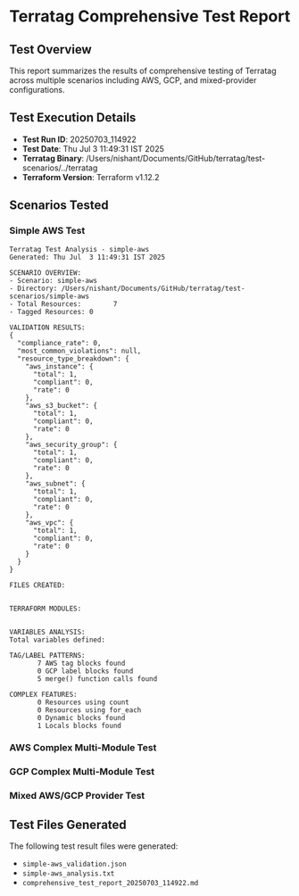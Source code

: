 # Terratag Comprehensive Test Report

## Test Overview

This report summarizes the results of comprehensive testing of Terratag across multiple scenarios including AWS, GCP, and mixed-provider configurations.

## Test Execution Details

- **Test Run ID**: 20250703_114922
- **Test Date**: Thu Jul  3 11:49:31 IST 2025
- **Terratag Binary**: /Users/nishant/Documents/GitHub/terratag/test-scenarios/../terratag
- **Terraform Version**: Terraform v1.12.2

## Scenarios Tested

### Simple AWS Test

```
Terratag Test Analysis - simple-aws
Generated: Thu Jul  3 11:49:31 IST 2025

SCENARIO OVERVIEW:
- Scenario: simple-aws
- Directory: /Users/nishant/Documents/GitHub/terratag/test-scenarios/simple-aws
- Total Resources:        7
- Tagged Resources: 0

VALIDATION RESULTS:
{
  "compliance_rate": 0,
  "most_common_violations": null,
  "resource_type_breakdown": {
    "aws_instance": {
      "total": 1,
      "compliant": 0,
      "rate": 0
    },
    "aws_s3_bucket": {
      "total": 1,
      "compliant": 0,
      "rate": 0
    },
    "aws_security_group": {
      "total": 1,
      "compliant": 0,
      "rate": 0
    },
    "aws_subnet": {
      "total": 1,
      "compliant": 0,
      "rate": 0
    },
    "aws_vpc": {
      "total": 1,
      "compliant": 0,
      "rate": 0
    }
  }
}

FILES CREATED:


TERRAFORM MODULES:


VARIABLES ANALYSIS:
Total variables defined: 

TAG/LABEL PATTERNS:
       7 AWS tag blocks found
       0 GCP label blocks found
       5 merge() function calls found

COMPLEX FEATURES:
       0 Resources using count
       0 Resources using for_each
       0 Dynamic blocks found
       1 Locals blocks found

```

### AWS Complex Multi-Module Test

### GCP Complex Multi-Module Test

### Mixed AWS/GCP Provider Test

## Test Files Generated

The following test result files were generated:

- `simple-aws_validation.json`
- `simple-aws_analysis.txt`
- `comprehensive_test_report_20250703_114922.md`
